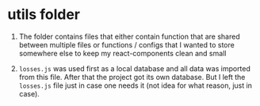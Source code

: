 # utils folder

1. The folder contains files that either contain function that are shared between multiple files or functions / 
   configs that I wanted to store somewhere else to keep my react-components clean and small

2. `losses.js` was used first as a local database and all data was imported from this file.
After that the project got its own database. But I left the `losses.js` file just in case one needs it (not idea for 
what reason, just in case).
